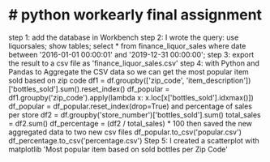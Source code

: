 # # python workearly final assignment

step 1: add the database in Workbench 
step 2: I wrote the query:
        use liquorsales;
        show tables;
        select * from finance_liquor_sales
        where date between '2016-01-01 00:00:01' and  '2019-12-31 00:00:00';
step 3: export the result to a csv file as 'finance_liquor_sales.csv' 
step 4: with Python and Pandas to Aggregate the CSV data so we can get the most popular item sold based on zip code 
        df1 = df.groupby(['zip_code', 'item_description'])['bottles_sold'].sum().reset_index()
        df_popular = df1.groupby('zip_code').apply(lambda x: x.loc[x['bottles_sold'].idxmax()])
        df_popular = df_popular.reset_index(drop=True)
and percentage of sales per store
        df2 = df.groupby('store_number')['bottles_sold'].sum()
        total_sales = df2.sum()
        df_percentage = (df2 / total_sales) * 100
then saved the new aggregated data to two new csv files
        df_popular.to_csv('popular.csv')
        df_percentage.to_csv('percentage.csv')
Step 5: I created a scatterplot with matplotlib
        'Most popular item based on sold bottles per Zip Code'
